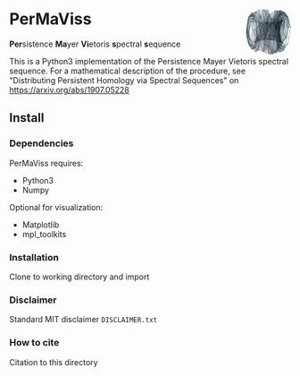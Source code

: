 # PerMaViss <img align="right" width="80" height="80" src="torus.jpg">

**Per**sistence **Ma**yer **Vi**etoris **s**pectral **s**equence

This is a Python3 implementation of the Persistence Mayer Vietoris spectral sequence. 
For a mathematical description of the procedure, see "Distributing Persistent Homology via Spectral Sequences" 
on https://arxiv.org/abs/1907.05228

## Install

### Dependencies

PerMaViss requires:

- Python3
- Numpy

Optional for visualization:

- Matplotlib
- mpl_toolkits

### Installation

Clone to working directory and import

### Disclaimer

Standard MIT disclaimer `DISCLAIMER.txt`

### How to cite

Citation to this directory
